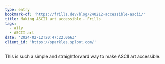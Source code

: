 ```yaml
---
type: entry
bookmark-of: 'https://frills.dev/blog/240212-accessible-ascii/'
title: Making ASCII art accessible - Frills
tags:
  - a11y
  - ASCII art
date: '2024-02-12T20:47:22.066Z'
client_id: 'https://sparkles.sploot.com/'
---
```

This is such a simple and straightforward way to make ASCII art accessible.
